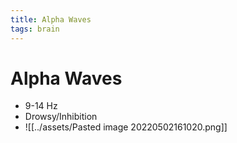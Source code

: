 ```yaml
---
title: Alpha Waves
tags: brain
---
```


# Alpha Waves
- 9-14 Hz
- Drowsy/Inhibition
- ![[../assets/Pasted image 20220502161020.png]]


























